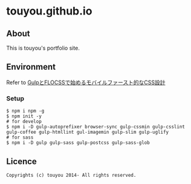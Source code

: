 # touyou.github.io

## About

This is touyou's portfolio site.

## Environment

Refer to [GulpとFLOCSSで始めるモバイルファースト的なCSS設計](https://www.pc-weblog.com/gulp-flocss/)

### Setup

```
$ npm i npm -g
$ npm init -y
# for develop
$ npm i -D gulp-autoprefixer browser-sync gulp-cssmin gulp-csslint gulp-coffee gulp-htmllint gul-imagemin gulp-slim gulp-uglify
# for sass
$ npm i -D gulp gulp-sass gulp-postcss gulp-sass-glob
```

## Licence

```
Copyrights (c) touyou 2014- All rights reserved.
```
